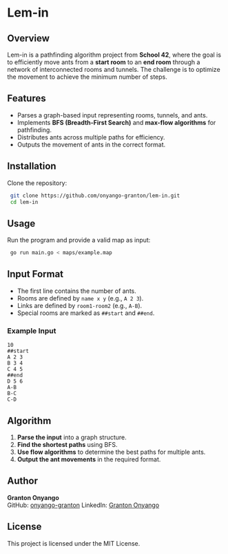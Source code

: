 # Lem-in

## Overview
Lem-in is a pathfinding algorithm project from **School 42**, where the goal is to efficiently move ants from a **start room** to an **end room** through a network of interconnected rooms and tunnels. The challenge is to optimize the movement to achieve the minimum number of steps.

## Features
- Parses a graph-based input representing rooms, tunnels, and ants.
- Implements **BFS (Breadth-First Search)** and **max-flow algorithms** for pathfinding.
- Distributes ants across multiple paths for efficiency.
- Outputs the movement of ants in the correct format.

## Installation
Clone the repository:
```sh
 git clone https://github.com/onyango-granton/lem-in.git
 cd lem-in
```

## Usage
Run the program and provide a valid map as input:
```sh
 go run main.go < maps/example.map
```

## Input Format
- The first line contains the number of ants.
- Rooms are defined by `name x y` (e.g., `A 2 3`).
- Links are defined by `room1-room2` (e.g., `A-B`).
- Special rooms are marked as `##start` and `##end`.

### Example Input
```
10
##start
A 2 3
B 3 4
C 4 5
##end
D 5 6
A-B
B-C
C-D
```

## Algorithm
1. **Parse the input** into a graph structure.
2. **Find the shortest paths** using BFS.
3. **Use flow algorithms** to determine the best paths for multiple ants.
4. **Output the ant movements** in the required format.

## Author
**Granton Onyango**  
GitHub: [onyango-granton](https://github.com/onyango-granton)
LinkedIn: [Granton Onyango](https://www.linkedin.com/in/granton-onyango-298ba6213/)

## License
This project is licensed under the MIT License.

